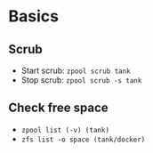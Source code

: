 # Basics
## Scrub
- Start scrub:  `zpool scrub tank`
- Stop scrub:  `zpool scrub -s tank`

## Check free space
- `zpool list (-v) (tank)`
- `zfs list -o space (tank/docker)`

